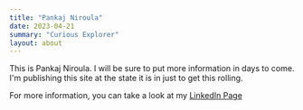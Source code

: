 ```yaml
---
title: "Pankaj Niroula"
date: 2023-04-21
summary: "Curious Explorer"
layout: about
---
```


This is Pankaj Niroula. I will be sure to put more information in days to come. I'm publishing this site at the state it is in just to get this rolling.

For more information, you can take a look at my [LinkedIn Page](https://linkedin.com/in/npankaj365)